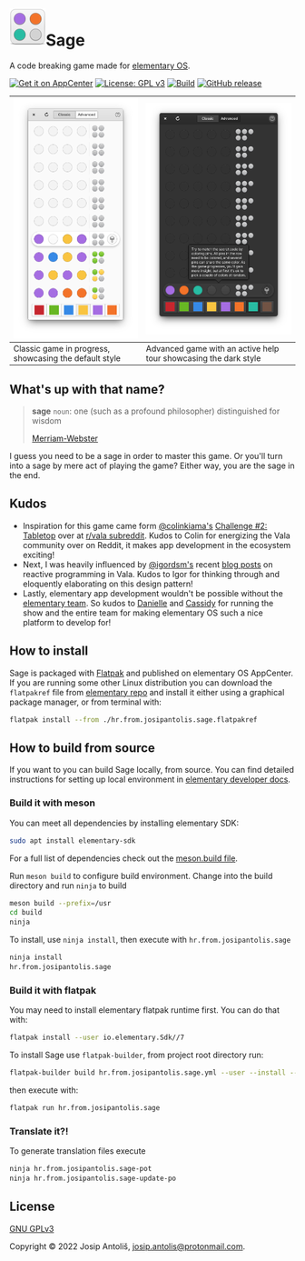 <img align="left" width="64" height="64" src="data/icons/64.svg">
<h1>Sage</h1>

A code breaking game made for [elementary OS](https://elementary.io/).

[![Get it on AppCenter](https://appcenter.elementary.io/badge.svg)](https://appcenter.elementary.io/hr.from.josipantolis.sage/)
[![License: GPL v3](https://img.shields.io/badge/License-GPLv3-blue.svg)](COPYING)
[![Build](https://github.com/Antolius/Sage/actions/workflows/ci.yml/badge.svg)](https://github.com/Antolius/Sage/actions)
[![GitHub release](https://img.shields.io/github/v/release/Antolius/Sage)](https://github.com/Antolius/Sage/releases)

|![Default style screenshot](data/screenshots/classic.png)|![Dark style screenshot](data/screenshots/advanced.png)          |
|---------------------------------------------------------|-----------------------------------------------------------------|
| Classic game in progress, showcasing the default style  | Advanced game with an active help tour showcasing the dark style |

## What's up with that name?

> **sage** `noun`: one (such as a profound philosopher) distinguished for wisdom
>
> [Merriam-Webster](https://www.merriam-webster.com/dictionary/sage)

I guess you need to be a sage in order to master this game. Or you'll turn into a sage by mere act of playing the game? Either way, you are the sage in the end.

## Kudos

- Inspiration for this game came form [@colinkiama's](https://github.com/colinkiama) [Challenge #2: Tabletop](https://www.reddit.com/r/vala/comments/r2j21y/challenge_2_tabletop/) over at [r/vala subreddit](https://www.reddit.com/r/vala). Kudos to Colin for energizing the Vala community over on Reddit, it makes app development in the ecosystem exciting!
- Next, I was heavily influenced by [@igordsm's](https://github.com/igordsm) recent [blog posts](https://dev.to/igordsm/vala-reactive-programming-2pf4) on reactive programming in Vala. Kudos to Igor for thinking through and eloquently elaborating on this design pattern!
- Lastly, elementary app development wouldn't be possible without the [elementary team](https://elementary.io/team). So kudos to [Danielle](https://github.com/danrabbit) and [Cassidy](https://github.com/cassidyjames) for running the show and the entire team for making elementary OS such a nice platform to develop for!

## How to install

Sage is packaged with [Flatpak](https://www.flatpak.org/) and published on elementary OS AppCenter. If you are running some other Linux distribution you can download the `flatpakref` file from [elementary repo](https://flatpak.elementary.io/repo/appstream/hr.from.josipantolis.sage.flatpakref) and install it either using a graphical package manager, or from terminal with:

```sh
flatpak install --from ./hr.from.josipantolis.sage.flatpakref
```

## How to build from source

If you want to you can build Sage locally, from source. You can find detailed instructions for setting up local environment in [elementary developer docs](https://docs.elementary.io/develop/writing-apps/the-basic-setup).

### Build it with meson

You can meet all dependencies by installing elementary SDK:

```sh
sudo apt install elementary-sdk
```

For a full list of dependencies check out the [meson.build file](meson.build).

Run `meson build` to configure build environment. Change into the build directory and run `ninja` to build

```sh
meson build --prefix=/usr
cd build
ninja
```

To install, use `ninja install`, then execute with `hr.from.josipantolis.sage`

```sh
ninja install
hr.from.josipantolis.sage
```

### Build it with flatpak

You may need to install elementary flatpak runtime first. You can do that with:

```sh
flatpak install --user io.elementary.Sdk//7
```

To install Sage use `flatpak-builder`, from project root directory run:

```sh
flatpak-builder build hr.from.josipantolis.sage.yml --user --install --force-clean
```

then execute with:

```sh
flatpak run hr.from.josipantolis.sage
```

### Translate it?!

To generate translation files execute

```sh
ninja hr.from.josipantolis.sage-pot
ninja hr.from.josipantolis.sage-update-po
```

## License

[GNU GPLv3](COPYING)

Copyright © 2022 Josip Antoliš, josip.antolis@protonmail.com.
